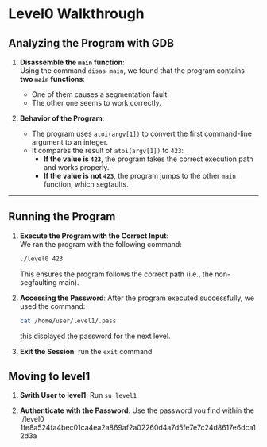 # Level0 Walkthrough

## Analyzing the Program with GDB

1. **Disassemble the `main` function**:  
   Using the command `disas main`, we found that the program contains **two `main` functions**:
   - One of them causes a segmentation fault.
   - The other one seems to work correctly.

2. **Behavior of the Program**:  
   - The program uses `atoi(argv[1])` to convert the first command-line argument to an integer.
   - It compares the result of `atoi(argv[1])` to `423`:
     - **If the value is `423`**, the program takes the correct execution path and works properly.
     - **If the value is not `423`**, the program jumps to the other `main` function, which segfaults.

---

## Running the Program

1. **Execute the Program with the Correct Input**:  
   We ran the program with the following command:  
   ```bash
   ./level0 423
   ```
   This ensures the program follows the correct path (i.e., the non-segfaulting main).

2. **Accessing the Password**:
    After the program executed successfully, we used the command:
    ```bash
    cat /home/user/level1/.pass
    ```
    this displayed the password for the next level.
    
3. **Exit the Session**:
    run the ```exit``` command

## Moving to level1

1. **Swith User to level1**:
    Run ```su level1```

2. **Authenticate with the Password**:
    Use the password you find within the ./level0
    1fe8a524fa4bec01ca4ea2a869af2a02260d4a7d5fe7e7c24d8617e6dca12d3a
